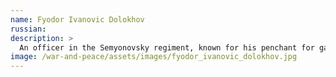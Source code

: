 ```yaml
---
name: Fyodor Ivanovic Dolokhov
russian: 
description: >
  An officer in the Semyonovsky regiment, known for his penchant for gambling and duels, Dolokhov is a wolfish young man with intense blue eyes. His family is not hugely distinguished, but he makes up for it in Anatole’s hard-living set by being the most extreme and reckless member. He can cause plenty of trouble for the people around him, but nothing seems to stick to Dolokhov himself. Before the beginning of the book he is demoted from his rank because he has tied a policeman to a bear.
image: /war-and-peace/assets/images/fyodor_ivanovic_dolokhov.jpg
---
```


